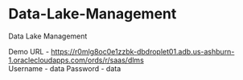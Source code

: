 # Data-Lake-Management
Data Lake Management

Demo URL - https://r0mlg8oc0e1zzbk-dbdroplet01.adb.us-ashburn-1.oraclecloudapps.com/ords/r/saas/dlms </br>
Username - data
Password - data
